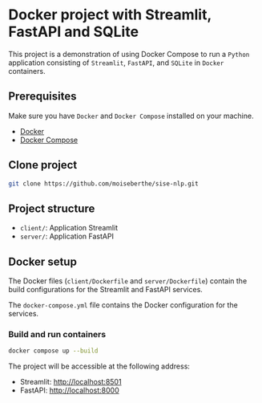 # Docker project with Streamlit, FastAPI and SQLite

This project is a demonstration of using Docker Compose to run a `Python` application consisting of `Streamlit`, `FastAPI`, and `SQLite` in `Docker` containers.<br>

## Prerequisites

Make sure you have `Docker` and `Docker Compose` installed on your machine.

- [Docker](https://www.docker.com/get-started)
- [Docker Compose](https://docs.docker.com/compose/install/)

<!-- ## Make migration

Move in `server` folder

```bash
python migrate.py
``` -->

## Clone project

```bash
git clone https://github.com/moiseberthe/sise-nlp.git
```

## Project structure

- `client/`: Application Streamlit
- `server/`: Application FastAPI

## Docker setup
The Docker files (`client/Dockerfile` and `server/Dockerfile`) contain the build configurations for the Streamlit and FastAPI services.<br>

The `docker-compose.yml` file contains the Docker configuration for the services.

### Build and run containers

```bash
docker compose up --build
```

The project will be accessible at the following address:

- Streamlit: [http://localhost:8501](http://localhost:8501)
- FastAPI: [http://localhost:8000](http://localhost:8000)